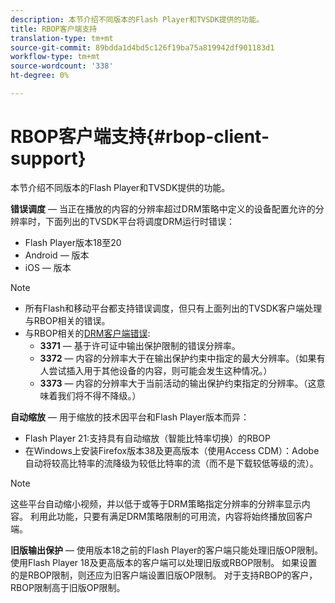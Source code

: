 ```yaml
---
description: 本节介绍不同版本的Flash Player和TVSDK提供的功能。
title: RBOP客户端支持
translation-type: tm+mt
source-git-commit: 89bdda1d4bd5c126f19ba75a819942df901183d1
workflow-type: tm+mt
source-wordcount: '338'
ht-degree: 0%

---
```



# RBOP客户端支持{#rbop-client-support}

本节介绍不同版本的Flash Player和TVSDK提供的功能。

**错误调度**  — 当正在播放的内容的分辨率超过DRM策略中定义的设备配置允许的分辨率时，下面列出的TVSDK平台将调度DRM运行时错误：

* Flash Player版本18至20
* Android — 版本
* iOS — 版本

>[!NOTE]
>
>* 所有Flash和移动平台都支持错误调度，但只有上面列出的TVSDK客户端处理与RBOP相关的错误。
>* 与RBOP相关的[DRM客户端错误](https://help.adobe.com/en_US/primetime/drm/index.html#reference-DRM_Client_Error_Messages):
   >    * **3371**  — 基于许可证中输出保护限制的错误分辨率。
   >    * **3372**  — 内容的分辨率大于在输出保护约束中指定的最大分辨率。（如果有人尝试插入用于其他设备的内容，则可能会发生这种情况。）
   >    * **3373**  — 内容的分辨率大于当前活动的输出保护约束指定的分辨率。（这意味着我们将不得不降级。）

>



**自动缩放**  — 用于缩放的技术因平台和Flash Player版本而异：

* Flash Player 21:支持具有自动缩放（智能比特率切换）的RBOP
* 在Windows上安装Firefox版本38及更高版本（使用Access CDM）：Adobe自动将较高比特率的流降级为较低比特率的流（而不是下载较低等级的流）。

>[!NOTE]
>
>这些平台自动缩小视频，并以低于或等于DRM策略指定分辨率的分辨率显示内容。 利用此功能，只要有满足DRM策略限制的可用流，内容将始终播放回客户端。

**旧版输出保护**  — 使用版本18之前的Flash Player的客户端只能处理旧版OP限制。使用Flash Player 18及更高版本的客户端可以处理旧版或RBOP限制。 如果设置的是RBOP限制，则还应为旧客户端设置旧版OP限制。 对于支持RBOP的客户，RBOP限制高于旧版OP限制。
